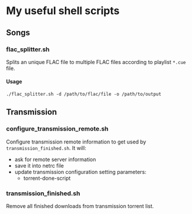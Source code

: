 # My useful shell scripts

## Songs

### flac_splitter.sh

Splits an unique FLAC file to multiple FLAC files according to playlist `*.cue` file.

#### Usage

```
./flac_splitter.sh -d /path/to/flac/file -o /path/to/output
```

## Transmission

### configure_transmission_remote.sh

Configure transmission remote information to get used by `transmission_finished.sh`.
It will:

- ask for remote server information
- save it into netrc file
- update transmission configuration setting parameters:
  - torrent-done-script

### transmission_finished.sh

Remove all finished downloads from transmission torrent list.

